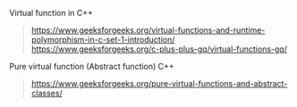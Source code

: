 
Virtual function in C++
> https://www.geeksforgeeks.org/virtual-functions-and-runtime-polymorphism-in-c-set-1-introduction/
> https://www.geeksforgeeks.org/c-plus-plus-gq/virtual-functions-gq/

Pure virtual function (Abstract function) C++
> https://www.geeksforgeeks.org/pure-virtual-functions-and-abstract-classes/

